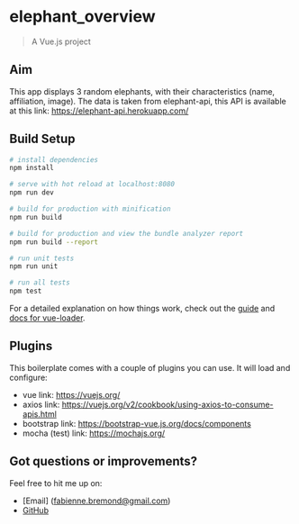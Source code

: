 # elephant_overview
> A Vue.js project

## Aim ##

This app displays 3 random elephants, with their characteristics (name, affiliation, image). The data is taken from elephant-api, this API is available at this link: https://elephant-api.herokuapp.com/

## Build Setup ##

``` bash
# install dependencies
npm install

# serve with hot reload at localhost:8080
npm run dev

# build for production with minification
npm run build

# build for production and view the bundle analyzer report
npm run build --report

# run unit tests
npm run unit

# run all tests
npm test
```

For a detailed explanation on how things work, check out the [guide](http://vuejs-templates.github.io/webpack/) and [docs for vue-loader](http://vuejs.github.io/vue-loader).

## Plugins ##
This boilerplate comes with a couple of plugins you can use.
It will load and configure:
 - vue
 link: https://vuejs.org/
 - axios
 link: https://vuejs.org/v2/cookbook/using-axios-to-consume-apis.html
 - bootstrap
 link: https://bootstrap-vue.js.org/docs/components
 - mocha (test)
 link: https://mochajs.org/

 ## Got questions or improvements? ##
Feel free to hit me up on:
 - [Email] (fabienne.bremond@gmail.com)
 - [GitHub](https://github.com/FabienneB)